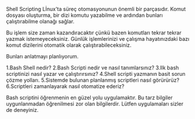 Shell Scripting Lİnux'ta süreç otomasyonunun önemli bir parçasıdır.
Komut dosyası oluşturma, bir dizi komutu yazabilme ve ardından bunları çalıştırabilme olanağı sağlar.

Bu işlem size zaman kazandıracaktır çünkü bazen komutları tekrar tekrar yazmak istemeyeceksiniz.
Günlük işlemlerinizi ve çalışma hayatınızdaki bazı komut dizilerini otomatik olarak çalıştırabileceksiniz.

Bunları anlatmayı planlıyorum.

1.Bash Shell nedir?
2.Bash Scripti nedir ve nasıl tanımlarsınız?
3.Ilk bash scriptinizi nasıl yazar ve çalıştırırsınız?
4.Shell scripti yazmanın basit sorun çözme yolları.
5.Sistemde bulunan planlanmış scriptleri nasıl görürürüz?
6.Scriptleri zamanlayarak nasıl otomatize ederiz?

Bash scriptini öğrenmenin en güzel yolu uygulamaktır.
Bu tarz bilgiler uygunlanmadan öğrenilmesi zor olan bilgilerdir. 
Lütfen uygulamaları sizler de deneyiniz.


